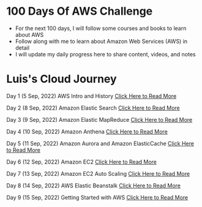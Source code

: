 # 100 Days Of AWS Challenge

- For the next 100 days, I will follow some courses and books to learn about AWS
- Follow along with me to learn about Amazon Web Services (AWS) in detail
- I will update my daily progress here to share content, videos, and notes

# Luis's Cloud Journey

Day 1 (5 Sep, 2022) AWS Intro and History [Click Here to Read More](/Day-01.md)

Day 2 (8 Sep, 2022) Amazon Elastic Search [Click Here to Read More](/Day-02.md)

Day 3 (9 Sep, 2022) Amazon Elastic MapReduce [Click Here to Read More](/Day-03.md)

Day 4 (10 Sep, 2022) Amazon Anthena [Click Here to Read More](/Day-04.md)

Day 5 (11 Sep, 2022) Amazon Aurora and Amazon ElasticCache [Click Here to Read More](/Day-05.md)

Day 6 (12 Sep, 2022) Amazon EC2 [Click Here to Read More](/Day-06.md)

Day 7 (13 Sep, 2022) Amazon EC2 Auto Scaling [Click Here to Read More](/Day-07.md)

Day 8 (14 Sep, 2022) AWS Elastic Beanstalk [Click Here to Read More](/Day-08.md)

Day 9 (15 Sep, 2022) Getting Started with AWS [Click Here to Read More](/Day-09.md)
